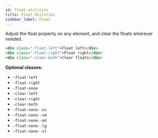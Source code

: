 ```yaml
---
id: float-utilities
title: Float Utilities
sidebar_label: Float
---
```


Adjust the float property on any element, and clear the floats wherever needed.

```html
<div class="-float-left">Float left</div>
<div class="-float-right">Float right</div>
<div class="-clear-both">Clear floats</div>
```

__Optional classes:__

- `-float-left`
- `-float-right`
- `-float-none`
- `-clear-left`
- `-clear-right`
- `-clear-both`
- `-float-none--xs`
- `-float-none--sm`
- `-float-none--md`
- `-float-none--lg`
- `-float-none--xl`
